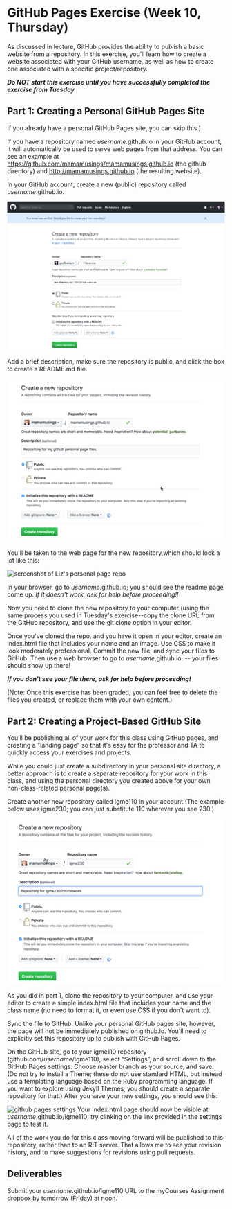 # GitHub Pages Exercise (Week 10, Thursday)

As discussed in lecture, GitHub provides the ability to publish a basic website from a repository. In this exercise, you’ll learn how to create a website associated with your GitHub username, as well as how to create one associated with a specific project/repository.</p>

***Do NOT start this exercise until you have successfully completed the exercise from Tuesday***

## Part 1: Creating a Personal GitHub Pages Site
If you already have a personal GitHub Pages site, you can skip this.)

If you have a repository named *username*.github.io in your GitHub account, it will automatically be used to serve web pages from that address. You can see an example at https://github.com/mamamusings/mamamusings.github.io (the github directory) and http://mamamusings.github.io (the resulting website).

In your GitHub account, create a new (public) repository called *username*.github.io.

![screenshot of personal repo](newRepo.png)

Add a brief description, make sure the repository is public, and click the box to create a README.md file.

![screenshot of new repository creation page](newRepoSettings.png) 

You'll be taken to the web page for the new repository,which should look a lot like this:

![screenshot of Liz's personal page repo](personalPageRepo.png)

In your browser, go to *username*.github.io; you should see the readme page come up. *If it doesn't work, ask for help before proceeding!!*

Now you need to clone the new repository to your computer (using the same process you used in Tuesday's exercise--copy the clone URL from the GitHub repository, and use the git clone option in your editor.
                
Once you've cloned the repo, and you have it open in your editor, create an index.html file that includes your name and an image. Use CSS to make it look moderately professional. Commit the new file, and sync your files to GitHub. Then use a web browser to go to *username*.github.io. -- your files should show up there!

***If you don't see your file there, ask for help before proceeding!***

(Note: Once this exercise has been graded, you can feel free to delete the files you created, or replace them with your own content.)

## Part 2: Creating a Project-Based GitHub Site
You’ll be publishing all of your work for this class using GitHub pages, and creating a "landing page" so that it's easy for the professor and TA to quickly access your exercises and projects. 

While you could just create a subdirectory in your personal site directory, a better approach is to create a separate repository for your work in this class, and using the personal directory you created above for your own non-class-related personal page(s). 

Create another new repository called igme110 in your account.(The example below uses igme230; you can just substitute 110 wherever you see 230.)

![creating an igme230 repo](igme230repo.png)
                
As you did in part 1, clone the repository to your computer, and use your editor to create a simple index.html file that includes your name and the class name (no need to format it, or even use CSS if you don't want to).

Sync the file to GitHub. Unlike your personal GitHub pages site, however, the page will not be immediately published on github.io. You'll need to explicitly set this repository up to publish with GitHub Pages.

On the GitHub site, go to your igme110 repository (github.com/*username*/igme110), select “Settings”, and scroll down to the GitHub Pages settings. Choose master branch as your source, and save. (Do *not* try to install a Theme; these do not use standard HTML, but instead use a templating language based on the Ruby programming language. If you want to explore using Jekyll Themes, you should create a separate repository for that.) After you save your new settings, you should see this:

![github pages settings](pagesSettingsDone.png)
Your index.html page should now be visible at *username*.github.io/igme110; try clinking on the link provided in the settings page to test it.

All of the work you do for this class moving forward will be published to this repository, rather than to an RIT server. That allows me to see your revision history, and to make suggestions for revisions using pull requests. 

## Deliverables
Submit your *username*.github.io/igme110 URL to the myCourses Assignment dropbox by tomorrow (Friday) at noon. 
